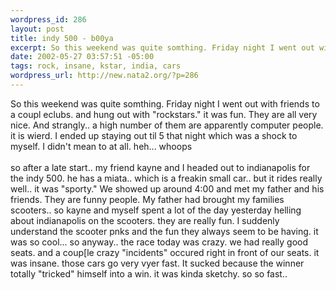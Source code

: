 ```yaml
--- 
wordpress_id: 286
layout: post
title: indy 500 - b00ya
excerpt: So this weekend was quite somthing. Friday night I went out with friends to a coupl eclubs. and hung out with "rockstars." it was fun. They are all very nice. And strangly.. a high number of them are apparently computer people. it is wierd. I ended up staying out til 5 that night which was a shock to myself. I didn't mean to at all. heh... whoopsso after a late start.. my friend kayne ...
date: 2002-05-27 03:57:51 -05:00
tags: rock, insane, kstar, india, cars
wordpress_url: http://new.nata2.org/?p=286
---
```

So this weekend was quite somthing. Friday night I went out with friends to a coupl eclubs. and hung out with "rockstars." it was fun. They are all very nice. And strangly.. a high number of them are apparently computer people. it is wierd. I ended up staying out til 5 that night which was a shock to myself. I didn't mean to at all. heh... whoops<br/><br/>so after a late start.. my friend kayne and I headed out to indianapolis for the indy 500. he has a miata.. which is a freakin small car.. but it rides really well.. it was "sporty." We showed up around 4:00 and met my father and his friends. They are funny people. My father had brought my families scooters.. so kayne and myself spent a lot of the day yesterday helling about indianapolis on the scooters. they are really fun. I suddenly understand the scooter pnks and the fun they always seem to be having. it was so cool... so anyway.. the race today was crazy. we had really good seats. and a coup[le crazy "incidents" occured right in front of our seats. it was insane. those cars go very vyer fast. It sucked because the winner totally "tricked" himself into a win. it was kinda sketchy. so so fast.. 
